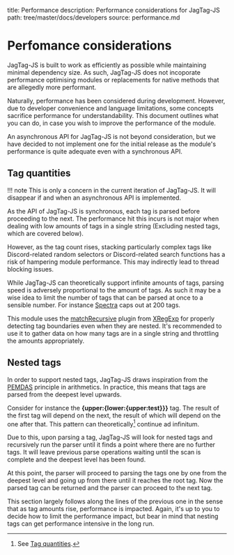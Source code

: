 title: Performance
description: Performance considerations for JagTag-JS
path: tree/master/docs/developers
source: performance.md

# Perfomance considerations

JagTag-JS is built to work as efficiently as possible while maintaining minimal dependency size. As such, JagTag-JS does not incoporate performance optimising modules or replacements for native methods that are allegedly more performant.

Naturally, performance has been considered during development. However, due to developer convenience and language limitations, some concepts sacrifice performance for understandability. This document outlines what you can do, in case you wish to improve the performance of the module.

An asynchronous API for JagTag-JS is not beyond consideration, but we have decided to not implement one for the initial release as the module's performance is quite adequate even with a synchronous API.

## Tag quantities

!!! note
    This is only a concern in the current iteration of JagTag-JS. It will disappear if and when an asynchronous API is implemented.

As the API of JagTag-JS is synchronous, each tag is parsed before proceeding to the next. The performance hit this incurs is not major when dealing with low amounts of tags in a single string (Excluding nested tags, which are covered below).

However, as the tag count rises, stacking particularly complex tags like Discord-related random selectors or Discord-related search functions has a risk of hampering module performance. This may indirectly lead to thread blocking issues.

While JagTag-JS can theoretically support infinite amounts of tags, parsing speed is adversely proportional to the amount of tags. As such it may be a wise idea to limit the number of tags that can be parsed at once to a sensible number. For instance [Spectra](https://github.com/jagrosh/Spectra) caps out at 200 tags.

This module uses the [matchRecursive](http://xregexp.com/api/#matchRecursive) plugin from [XRegExp](http://xregexp.com) for properly detecting tag boundaries even when they are nested. It's recommended to use it to gather data on how many tags are in a single string and throttling the amounts appropriately.

## Nested tags

In order to support nested tags, JagTag-JS draws inspiration from the [PEMDAS](http://www.purplemath.com/modules/orderops.htm) principle in arithmetics. In practice, this means that tags are parsed from the deepest level upwards.

Consider for instance the **{upper:{lower:{upper:test}}}** tag. The result of the first tag will depend on the next, the result of which will depend on the one after that. This pattern can theoretically[^1] continue ad infinitum.

Due to this, upon parsing a tag, JagTag-JS will look for nested tags and recursively run the parser until it finds a point where there are no further tags. It will leave previous parse operations waiting until the scan is complete and the deepest level has been found.

At this point, the parser will proceed to parsing the tags one by one from the deepest level and going up from there until it reaches the root tag. Now the parsed tag can be returned and the parser can proceed to the next tag.

This section largely follows along the lines of the previous one in the sense that as tag amounts rise, performance is impacted. Again, it's up to you to decide how to limit the performance impact, but bear in mind that nesting tags can get performance intensive in the long run.

[^1]: See [Tag quantities](#tag-quantities).
